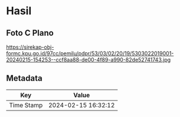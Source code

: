 # Hasil

## Foto C Plano

https://sirekap-obj-formc.kpu.go.id/97cc/pemilu/pdpr/53/03/02/20/19/5303022019001-20240215-154253--ccf8aa88-de00-4f89-a990-82de52741743.jpg


## Metadata

| Key        | Value               |
| ---------- | ------------------- |
| Time Stamp | 2024-02-15 16:32:12 |



